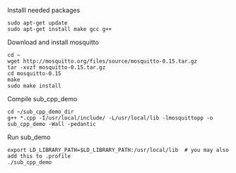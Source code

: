 Installl needed packages

```
sudo apt-get update
sudo apt-get install make gcc g++
```

Download and install mosquitto

```
cd ~
wget http://mosquitto.org/files/source/mosquitto-0.15.tar.gz
tar -xvzf mosquitto-0.15.tar.gz 
cd mosquitto-0.15
make
sudo make install
```

Compile sub_cpp_demo

```
cd ~/sub_cpp_demo_dir
g++ *.cpp -I/usr/local/include/ -L/usr/local/lib -lmosquittopp -o sub_cpp_demo -Wall -pedantic
```

Run sub_demo

```
export LD_LIBRARY_PATH=$LD_LIBRARY_PATH:/usr/local/lib  # you may also add this to .profile
./sub_cpp_demo
```
